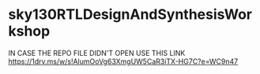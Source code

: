# sky130RTLDesignAndSynthesisWorkshop
IN CASE THE REPO FILE DIDN'T OPEN USE THIS LINK
https://1drv.ms/w/s!AlumOoVg63XmgUW5CaR3iTX-HG7C?e=WC9n47


